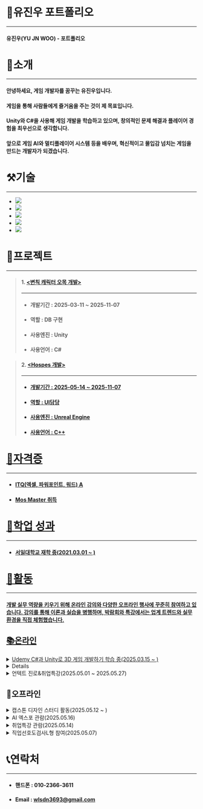 # 📜유진우 포트폴리오
---
#### 유진우(YU JN WOO) - 포트폴리오
# 👋소개
---
#### 안녕하세요, 게임 개발자를 꿈꾸는 유진우입니다. 
#### 게임을 통해 사람들에게 즐거움을 주는 것이 제 목표입니다. 
#### Unity와 C#을 사용해 게임 개발을 학습하고 있으며, 창의적인 문제 해결과 플레이어 경험을 최우선으로 생각합니다. 
#### 앞으로 게임 AI와 멀티플레이어 시스템 등을 배우며, 혁신적이고 몰입감 넘치는 게임을 만드는 개발자가 되겠습니다.

# ⚒기술
---
+ <a href="https://github.com/JIN-YOO-YU/Study-Note/tree/main/Unity"> <img src="https://img.shields.io/badge/unity-%23000000.svg?style=for-the-badge&logo=unity&logoColor=white"/></a>
+ <a href="https://github.com/JIN-YOO-YU/Study-Note/tree/main/C%23"><img src="https://img.shields.io/badge/c%23-%23239120.svg?style=for-the-badge&logo=c-sharp&logoColor=white"/></a>
+ <a href="https://github.com/JIN-YOO-YU/Study-Note/tree/main/%EB%AA%A8%EB%B0%94%EC%9D%BC%ED%94%84%EB%A1%9C%EA%B7%B8%EB%9E%98%EB%B0%8D"><img src="https://img.shields.io/badge/Android%20Studio-3DDC84.svg?&style=for-the-badge&logo=Android%20Studio&logoColor=white"/>
+ <a href="https://github.com/JIN-YOO-YU/Study-Note/tree/main/UnrealEngine"><img src="https://img.shields.io/badge/unreal%20engine-313131?style=for-the-badge&logo=unrealengine&logoColor=white"/></a>
+ <a href="https://github.com/JIN-YOO-YU/Study-Note/tree/main/C++"><img src="https://img.shields.io/badge/C%2B%2B-00599C?style=for-the-badge&logo=c%2B%2B&logoColor=white"/></a>




# 📝프로젝트
---
> #### 1. <a href="https://github.com/JIN-YOO-YU/Omok"><변칙 캐릭터 오목 개발></a>
> ---
> + #### 개발기간 : 2025-03-11 ~ 2025-11-07
> + ####  역할 : DB 구현
> + ####  사용엔진 : Unity
> + ####  사용언어 : C#

> #### 2. <a href="https://github.com/Romely0325/Hospes"><Hospes 개발>
> ---
> + #### 개발기간 : 2025-05-14 ~ 2025-11-07
> + #### 역할 : UI담당
> + #### 사용엔진 : Unreal Engine
> + #### 사용언어 : C++


# 🧰자격증
---
+ #### <a href="https://github.com/JIN-YOO-YU/JIN-YOO-YU.github.io/blob/main/data/report.pdf">ITQ(엑셀, 파워포인트, 워드) A
+ #### <a href="https://github.com/JIN-YOO-YU/JIN-YOO-YU.github.io/blob/main/data/Cert139213253906.pdf">Mos Master 취득


# 💼학업 성과
---
+ #### 서일대학교 재학 중(2021.03.01 ~ )

# 🏃활동
---
#### 개발 실무 역량을 키우기 위해 온라인 강의와 다양한 오프라인 행사에 꾸준히 참여하고 있습니다. 강의를 통해 이론과 실습을 병행하며, 박람회와 특강에서는 업계 트렌드와 실무 환경을 직접 체험했습니다.
## 📚온라인
<details>
  <summary> Udemy C#과 Unity로 3D 게임 개발하기 학습 중(2025.03.15 ~ )</summary>
  
  - 학습 중...
</details>

<details>
  <summary>사이버진로교육센터 강의 학습 (2025.05.01 ~ 2025.05.27)</summary>

  - 시선을 사로잡는 서류전형 준비(2시간)
  - 요즘 대세(AI)가 알려주는 직업 정보(1시간)
  - 주요 직종별 진로계획 멘토링(공과계열 1시간)
  - #센스 있는 자기 PR: 자기소개서 A to Z(2시간)
  - 다양한 구직정보의 분석 및 활용 전략
  - 수료 인증서 발급 완료  
  - 수료증은 [PDF 보기](https://github.com/JIN-YOO-YU/JIN-YOO-YU.github.io/blob/main/data/J5_202103720_%EC%9C%A0%EC%A7%84%EC%9A%B0_%ED%95%A8%EC%84%9D%ED%98%84_%EC%82%AC%EC%9D%B4%EB%B2%84%EC%A7%84%EB%A1%9C%EA%B5%90%EC%9C%A1%EC%84%BC%ED%84%B0.pdf)
  - 후기 : 사이버진로교육센터 강의를 통해 서류전형 준비부터 자기소개서 작성, AI 기반 직업 정보, 공과계열 진로 멘토링, 구직 전략까지 실용적인 내용을 알차게 배웠습니다. 진로 고민 중인 분들께 추천합니다!

</details>

<details>
  <summary>언텍트 진로&취업특강(2025.05.01 ~ 2025.05.27)</summary>
  
  - 언텍트 진로특강(1시간)
  - 언텍트 튀업특강(1시간)
  - 수료증은 [PDF 보기](https://github.com/JIN-YOO-YU/JIN-YOO-YU.github.io/blob/main/data/J5_202103720_%EC%9C%A0%EC%A7%84%EC%9A%B0_%ED%95%A8%EC%84%9D%ED%98%84_%EC%96%B8%ED%85%8D%ED%8A%B8%EC%A7%84%EB%A1%9C%26%EC%B7%A8%EC%97%85%ED%8A%B9%EA%B0%95.pdf)
  - 후기 :
  
    **1. 강의 내용**
    + 최신 채용 트렌드와 온라인 면접 준비법, 비대면 환경에서의 커뮤니케이션 스킬 등 언택트 시대에 맞는 실전 팁도 들을 수 있었습니다.
    
    **2. 온라인 강의의 장점**
    + 시간과 장소의 제약 없이 집에서 편하게 수강할 수 있어 집중도가 높았습니다.

    **4. 느낀 점**
    + 평소 막연하게만 생각했던 진로와 취업 준비 과정을 체계적으로 정리할 수 있어서 자기 이해에 큰 도움이 됐습니다.
    + 온라인 환경에서도 충분히 몰입감 있게 강의를 들을 수 있다는 점이 인상적이었습니다.
</details>

## 🎪오프라인
<details>
  <summary>캡스톤 디자인 스터디 활동(2025.05.12 ~ )</summary>
  
  - 새 프로젝트 제안(HOSPES) 및 자료 작성
  - 유니티에서 언리얼로 개발환경 변경 및 학습
  - HOSPES 스토리보드 및 개발 계획 정립
  - 관련 자료는 [PDF 보기](https://github.com/JIN-YOO-YU/JIN-YOO-YU.github.io/blob/main/data/J5_202103720_%EC%9C%A0%EC%A7%84%EC%9A%B0_%ED%95%A8%EC%84%9D%ED%98%84_%EC%8A%A4%ED%84%B0%EB%94%94%ED%95%A9%EB%B3%B8.pdf)
  - 후기 : 아주 유익하고 도움이 됩니다.
</details>

<details>
  <summary>AI 엑스포 관람(2025.05.16)</summary>

  - AI활동보고서는 [PDF 보기](https://github.com/JIN-YOO-YU/JIN-YOO-YU.github.io/blob/main/data/J5_202103720_%EC%9C%A0%EC%A7%84%EC%9A%B0_%ED%95%A8%EC%84%9D%ED%98%84_AI%EC%97%91%EC%8A%A4%ED%8F%AC%ED%99%9C%EB%8F%99%EB%B3%B4%EA%B3%A0%EC%84%9C.pdf)
</details>
<details>
  <summary>취업특강 관람(2025.05.14)</summary>
  
  - 3학년 취업특강 관람
  - 취업특강확인서는 [PDF 보기](https://github.com/JIN-YOO-YU/JIN-YOO-YU.github.io/blob/main/data/J5_202103720_%EC%9C%A0%EC%A7%84%EC%9A%B0_%ED%95%A8%EC%84%9D%ED%98%84_%EC%B7%A8%EC%97%85%ED%8A%B9%EA%B0%95%ED%99%95%EC%9D%B8%EC%84%9C.pdf)
  - 후기 : 
  
    **1. 회사에서 실제로 하는 일과 웹사이트 업무**
     + **실제 담당 업무** :강사님은 자신이 웹사이트를 기획하고 개발하는 일을 맡고 있다고 소개했습니다. 주로 웹사이트의 기능 기획, 사용자 경험(UX) 개선, 백엔드·프론트엔드 개발, 유지보수 등 다양한 실무를 수행한다고 했습니다.
      + **협업 과정** :개발팀뿐 아니라 기획, 디자인, 마케팅 등 여러 부서와의 협업이 필수적이며, 각자 맡은 역할을 명확히 이해하고 소통하는 것이 중요하다고 강조했습니다.

    **2. 다른 회사와의 갈등 및 실무 경험**
      + 회사 간 갈등 사례:실제로 외주업체나 협력사와 프로젝트를 진행하면서 의견 충돌이나 일정 문제 등 갈등이 자주 발생한다고 했습니다. 이럴 때는 감정적으로 대응하기보다는, 계약 내용과 커뮤니케이션 기록을 바탕으로 논리적으로 문제를 해결하려고 노력한다고 했습니다.

    **3. ChatGPT 활용 및 인상 깊은 멘트**
       + 업무에서 ChatGPT 활용 : 강사님은 ChatGPT를 웹사이트 개발, 문서 작성, 아이디어 브레인스토밍, 코드 리뷰 등 다양한 업무에 적극적으로 활용한다고 했습니다. 반복적인 업무나 막히는 부분이 있을 때 ChatGPT의 도움을 받으면 훨씬 효율적으로 일할 수 있다고 했습니다.

    **4. 느낀 점**
      + 실제 회사에서 어떤 일을 하는지, 그리고 실무에서 마주치는 다양한 갈등 상황과 해결법을 생생하게 들을 수 있어서 유익했습니다. ChatGPT와 같은 AI 도구가 실무에 얼마나 큰 도움이 되는지, 그리고 앞으로 더 적극적으로 활용해야겠다는 생각이 들었습니다.
강사님의 경험담과 현실적인 조언 덕분에 회사 생활에 대한 이해와 자신감을 얻을 수 있었습니다.
</details>

<details>
  <summary>직업선호도검사L형 참여(2025.05.07)</summary>
  
  - 직업선호도검사확인서는 [PDF 보기](https://github.com/JIN-YOO-YU/JIN-YOO-YU.github.io/blob/main/data/J5_202103720_%EC%9C%A0%EC%A7%84%EC%9A%B0_%ED%95%A8%EC%84%9D%ED%98%84_%EC%A7%81%EC%97%85%EC%84%A0%ED%98%B8%EB%8F%84%EA%B2%80%EC%82%ACL%ED%98%95%EC%B0%B8%EC%97%AC%ED%99%95%EC%9D%B8%EC%84%9C.pdf)
  - 후기 :

    **1. 검사 참여 과정**
    + 직업선호도검사 L형은 온라인으로 간편하게 참여할 수 있어서 접근성이 좋았습니다. 문항 수도 부담스럽지 않은 편이었고, 자신의 흥미와 선호를 솔직하게 체크할 수 있도록 구성되어 있었습니다. 각 문항에 대해 "좋아한다/싫어한다" 식으로 직관적으로 답할 수 있어 어렵지 않았어요.

    **2. 검사 결과**
      + 검사가 끝나면 바로 결과를 확인할 수 있는데, 나의 흥미 유형이 6가지(실재형, 탐구형, 예술형, 사회형, 진취형, 관습형)로 나누어져서 시각적으로 보기 좋게 정리되어 나옵니다. 각 유형별로 나의 점수와 성향이 설명되어 있어서, 내가 어떤 분야에 더 관심이 많은지, 어떤 직업군이 나와 잘 맞을지 한눈에 알 수 있었습니다. 저는 예술형이 나왔습니다.

    **3. 느낀 점**
       + **자기 이해에 도움**: 평소 내가 어떤 일을 좋아하는지 막연하게만 알았는데, 검사를 통해 구체적으로 파악할 수 있어서 자기 이해에 큰 도움이 됐어요.
       + **진로 탐색에 유용**: 결과에 따라 추천 직업 리스트도 제공돼서, 진로를 고민하는 학생이나 직업을 바꿔야 할 때 참고하기 좋을 것 같아요.
       + **신뢰도**: 문항이 다양해서 단순한 성격검사보다 더 신뢰감이 느껴졌고, 실제 나의 관심사와도 잘 맞는 결과가 나왔습니다.

    **4. 아쉬운 점**
      + 검사 결과가 너무 광범위하게 나와서, 구체적인 직업을 추천받고 싶다면 추가적인 상담이 필요할 수도 있겠다는 생각이 들었습니다.
</details>

# 📞연락처
---
+ #### 핸드폰 : 010-2366-3611
+ #### Email : wlsdn3693@gmail.com
